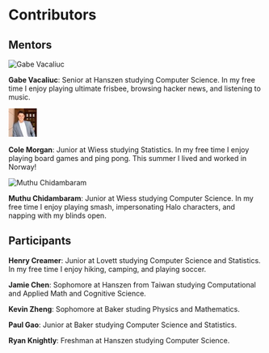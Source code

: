 # Contributors

## Mentors

![Gabe Vacaliuc](https://s.gravatar.com/avatar/d18596782d2a75d869aef7bc22b74764?s=80)

**Gabe Vacaliuc**: Senior at Hanszen studying Computer Science. In my free time
I enjoy playing ultimate frisbee, browsing hacker news, and listening to music.

![Cole Morgan](./imgs/cole-morgan.jpg)

**Cole Morgan**: Junior at Wiess studying Statistics. In my free time I enjoy
playing board games and ping pong. This summer I lived and worked in Norway!

![Muthu Chidambaram](./imgs/muthu-chid.jpg)

**Muthu Chidambaram**: Junior at Wiess studying Computer Science. In my free time I enjoy
playing smash, impersonating Halo characters, and napping with my blinds open. 

## Participants


**Henry Creamer**: Junior at Lovett studying Computer Science and Statistics. In my free time I enjoy hiking, camping, and playing soccer.

**Jamie Chen**: Sophomore at Hanszen from Taiwan studying Computational
and Applied Math and Cognitive Science. 

**Kevin Zheng**: Sophomore at Baker studing Physics and Mathematics.

**Paul Gao**: Junior at Baker studying Computer Science and Statistics.

**Ryan Knightly**: Freshman at Hanszen studying Computer Science.
